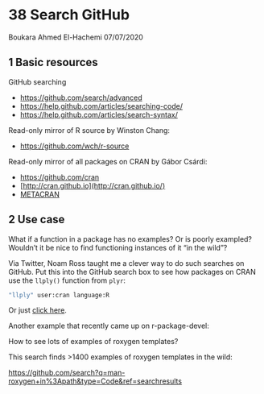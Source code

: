 38 Search GitHub
================
Boukara Ahmed El-Hachemi
07/07/2020

## 1 Basic resources

GitHub searching

  - <https://github.com/search/advanced>
  - <https://help.github.com/articles/searching-code/>
  - <https://help.github.com/articles/search-syntax/>

Read-only mirror of R source by Winston Chang:

  - <https://github.com/wch/r-source>

Read-only mirror of all packages on CRAN by Gábor Csárdi:

  - <https://github.com/cran>
  - [http://cran.github.io](http://cran.github.io/)
  - [METACRAN](http://www.r-pkg.org/)

## 2 Use case

What if a function in a package has no examples? Or is poorly exampled?
Wouldn’t it be nice to find functioning instances of it “in the wild”?

Via Twitter, Noam Ross taught me a clever way to do such searches on
GitHub. Put this into the GitHub search box to see how packages on CRAN
use the `llply()` function from `plyr`:

``` bash
"llply" user:cran language:R
```

Or just [click
here](https://github.com/search?l=r&q=%22llply%22+user%3Acran+language%3AR&ref=searchresults&type=Code).

Another example that recently came up on r-package-devel:

How to see lots of examples of roxygen templates?

This search finds \>1400 examples of roxygen templates in the wild:

<https://github.com/search?q=man-roxygen+in%3Apath&type=Code&ref=searchresults>
